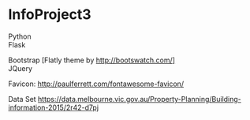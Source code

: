 # InfoProject3


Python  
Flask

Bootstrap [Flatly theme by http://bootswatch.com/]  
JQuery

Favicon: http://paulferrett.com/fontawesome-favicon/

Data Set https://data.melbourne.vic.gov.au/Property-Planning/Building-information-2015/2r42-d7pj